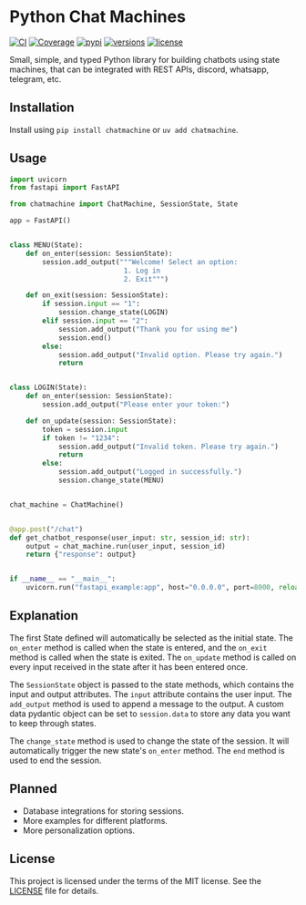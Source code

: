 # Python Chat Machines

[![CI](https://img.shields.io/github/actions/workflow/status/pydantic/pydantic/ci.yml?branch=main&logo=github&label=CI)](https://github.com/pydantic/pydantic/actions?query=event%3Apush+branch%3Amain+workflow%3ACI)
[![Coverage](https://coverage-badge.samuelcolvin.workers.dev/pydantic/pydantic.svg)](https://coverage-badge.samuelcolvin.workers.dev/redirect/pydantic/pydantic)
[![pypi](https://img.shields.io/pypi/v/pydantic.svg)](https://pypi.python.org/pypi/pydantic)
[![versions](https://img.shields.io/pypi/pyversions/pydantic.svg)](https://github.com/pydantic/pydantic)
[![license](https://img.shields.io/github/license/pydantic/pydantic.svg)](https://github.com/pydantic/pydantic/blob/main/LICENSE)

Small, simple, and typed Python library for building chatbots using state machines, that can be integrated with REST APIs, discord, whatsapp, telegram, etc.

## Installation

Install using `pip install chatmachine` or `uv add chatmachine`.

## Usage

```python
import uvicorn
from fastapi import FastAPI

from chatmachine import ChatMachine, SessionState, State

app = FastAPI()


class MENU(State):
    def on_enter(session: SessionState):
        session.add_output("""Welcome! Select an option:                  
                            1. Log in
                            2. Exit""")

    def on_exit(session: SessionState):
        if session.input == "1":
            session.change_state(LOGIN)
        elif session.input == "2":
            session.add_output("Thank you for using me")
            session.end()
        else:
            session.add_output("Invalid option. Please try again.")
            return


class LOGIN(State):
    def on_enter(session: SessionState):
        session.add_output("Please enter your token:")

    def on_update(session: SessionState):
        token = session.input
        if token != "1234":
            session.add_output("Invalid token. Please try again.")
            return
        else:
            session.add_output("Logged in successfully.")
            session.change_state(MENU)


chat_machine = ChatMachine()


@app.post("/chat")
def get_chatbot_response(user_input: str, session_id: str):
    output = chat_machine.run(user_input, session_id)
    return {"response": output}


if __name__ == "__main__":
    uvicorn.run("fastapi_example:app", host="0.0.0.0", port=8000, reload=True)
```

## Explanation

The first State defined will automatically be selected as the initial state. The `on_enter` method is called when the state is entered, and the `on_exit` method is called when the state is exited. The `on_update` method is called on every input received in the state after it has been entered once.

The `SessionState` object is passed to the state methods, which contains the input and output attributes. The `input` attribute contains the user input. The `add_output` method is used to append a message to the output. A custom data pydantic object can be set to `session.data` to store any data you want to keep through states.

The `change_state` method is used to change the state of the session. It will automatically trigger the new state's `on_enter` method. The `end` method is used to end the session.

## Planned
- Database integrations for storing sessions.
- More examples for different platforms.
- More personalization options.

## License
This project is licensed under the terms of the MIT license. See the [LICENSE](LICENSE) file for details.